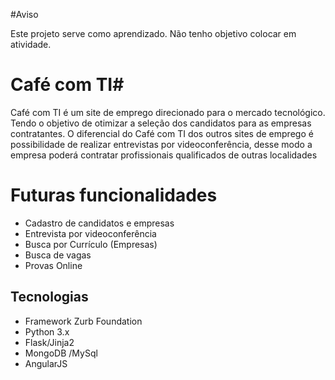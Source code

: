 #Aviso

Este projeto serve como aprendizado. Não tenho objetivo colocar em atividade.

# Café com TI#


Café com TI é um site de emprego direcionado para o mercado tecnológico. Tendo o objetivo de otimizar a seleção dos candidatos para as empresas contratantes. O diferencial do Café com TI dos outros sites de emprego é possibilidade de realizar entrevistas por videoconferência, desse modo a empresa poderá contratar profissionais qualificados de outras localidades  

# Futuras funcionalidades #

* Cadastro de candidatos e empresas 
* Entrevista por videoconferência
* Busca por Currículo (Empresas)
* Busca de vagas
* Provas Online

## Tecnologias ##

* Framework Zurb Foundation
* Python 3.x
* Flask/Jinja2
* MongoDB /MySql
* AngularJS